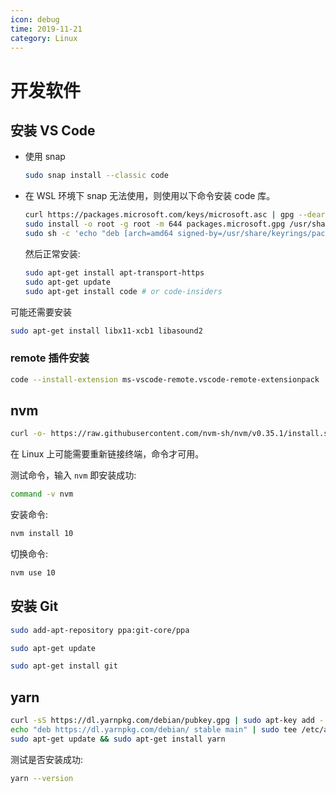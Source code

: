 ```yaml
---
icon: debug
time: 2019-11-21
category: Linux
---
```


# 开发软件

## 安装 VS Code

- 使用 snap

  ```bash
  sudo snap install --classic code
  ```

- 在 WSL 环境下 snap 无法使用，则使用以下命令安装 code 库。

  ```bash
  curl https://packages.microsoft.com/keys/microsoft.asc | gpg --dearmor > packages.microsoft.gpg
  sudo install -o root -g root -m 644 packages.microsoft.gpg /usr/share/keyrings/
  sudo sh -c 'echo "deb [arch=amd64 signed-by=/usr/share/keyrings/packages.microsoft.gpg] https://packages.microsoft.com/repos/vscode stable main" > /etc/apt/sources.list.d/vscode.list'
  ```

  然后正常安装:

  ```bash
  sudo apt-get install apt-transport-https
  sudo apt-get update
  sudo apt-get install code # or code-insiders
  ```

可能还需要安装

```bash
sudo apt-get install libx11-xcb1 libasound2
```

### remote 插件安装

```bash
code --install-extension ms-vscode-remote.vscode-remote-extensionpack
```

## nvm

```bash
curl -o- https://raw.githubusercontent.com/nvm-sh/nvm/v0.35.1/install.sh | bash
```

在 Linux 上可能需要重新链接终端，命令才可用。

测试命令，输入 `nvm` 即安装成功:

```bash
command -v nvm
```

安装命令:

```bash
nvm install 10
```

切换命令:

```bash
nvm use 10
```

## 安装 Git

```bash
sudo add-apt-repository ppa:git-core/ppa

sudo apt-get update

sudo apt-get install git
```

## yarn

```bash
curl -sS https://dl.yarnpkg.com/debian/pubkey.gpg | sudo apt-key add -
echo "deb https://dl.yarnpkg.com/debian/ stable main" | sudo tee /etc/apt/sources.list.d/yarn.list
sudo apt-get update && sudo apt-get install yarn
```

测试是否安装成功:

```bash
yarn --version
```
